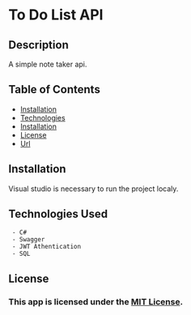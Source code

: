 # To Do List API

## Description
A simple note taker api.
  
## Table of Contents
 * [Installation](#installation)
 * [Technologies](#technologies-used)
 * [Installation](#installation)
 * [License](#license)
 * [Url](#application-url)

## Installation

Visual studio is necessary to run the project localy.


## Technologies Used
     - C#
     - Swagger
     - JWT Athentication
     - SQL

## License
### This app is licensed under the [MIT License](LICENSE).
